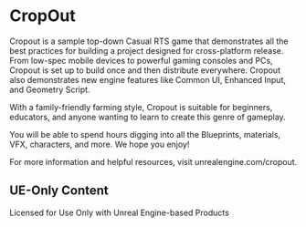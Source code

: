 # CropOut

Cropout is a sample top-down Casual RTS game that demonstrates all the best practices for building a project designed for cross-platform release. From low-spec mobile devices to powerful gaming consoles and PCs, Cropout is set up to build once and then distribute everywhere. Cropout also demonstrates new engine features like Common UI, Enhanced Input, and Geometry Script.

With a family-friendly farming style, Cropout is suitable for beginners, educators, and anyone wanting to learn to create this genre of gameplay. 

You will be able to spend hours digging into all the Blueprints, materials, VFX, characters, and more. We hope you enjoy!

For more information and helpful resources, visit unrealengine.com/cropout.

## UE-Only Content 
Licensed for Use Only with Unreal Engine-based Products
